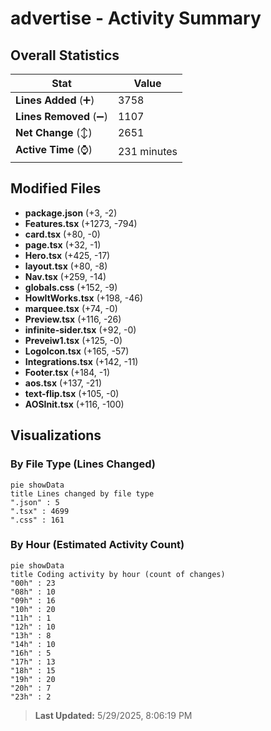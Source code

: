 # advertise - Activity Summary 

## Overall Statistics

| Stat                   | Value                                                             |
| ---------------------- | ----------------------------------------------------------------- |
| **Lines Added** (➕)   | 3758                                          |
| **Lines Removed** (➖) | 1107                                        |
| **Net Change** (↕)    | 2651                |
| **Active Time** (⌚)   | 231 minutes |


## Modified Files
- **package.json** (+3, -2)
- **Features.tsx** (+1273, -794)
- **card.tsx** (+80, -0)
- **page.tsx** (+32, -1)
- **Hero.tsx** (+425, -17)
- **layout.tsx** (+80, -8)
- **Nav.tsx** (+259, -14)
- **globals.css** (+152, -9)
- **HowItWorks.tsx** (+198, -46)
- **marquee.tsx** (+74, -0)
- **Preview.tsx** (+116, -26)
- **infinite-sider.tsx** (+92, -0)
- **Preveiw1.tsx** (+125, -0)
- **LogoIcon.tsx** (+165, -57)
- **Integrations.tsx** (+142, -11)
- **Footer.tsx** (+184, -1)
- **aos.tsx** (+137, -21)
- **text-flip.tsx** (+105, -0)
- **AOSInit.tsx** (+116, -100)

## Visualizations

### By File Type (Lines Changed)

```mermaid
pie showData
title Lines changed by file type
".json" : 5
".tsx" : 4699
".css" : 161
```

### By Hour (Estimated Activity Count)

```mermaid
pie showData
title Coding activity by hour (count of changes)
"00h" : 23
"08h" : 10
"09h" : 16
"10h" : 20
"11h" : 1
"12h" : 10
"13h" : 8
"14h" : 10
"16h" : 5
"17h" : 13
"18h" : 15
"19h" : 20
"20h" : 7
"23h" : 2
```


> **Last Updated:** 5/29/2025, 8:06:19 PM